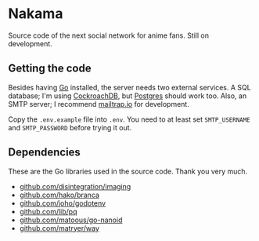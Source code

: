 # Nakama

Source code of the next social network for anime fans. Still on development.

## Getting the code

Besides having [Go](https://golang.org/) installed, the server needs two external services. A SQL database; I'm using [CockroachDB](https://www.cockroachlabs.com/), but [Postgres](https://www.postgresql.org/) should work too. Also, an SMTP server; I recommend [mailtrap.io](https://mailtrap.io/) for development.

Copy the `.env.example` file into `.env`. You need to at least set `SMTP_USERNAME` and `SMTP_PASSWORD` before trying it out.

## Dependencies

These are the Go libraries used in the source code. Thank you very much.
 - [github.com/disintegration/imaging](https://github.com/disintegration/imaging)
 - [github.com/hako/branca](https://github.com/hako/branca)
 - [github.com/joho/godotenv](https://github.com/joho/godotenv)
 - [github.com/lib/pq](https://github.com/lib/pq)
 - [github.com/matoous/go-nanoid](https://github.com/matoous/go-nanoid)
 - [github.com/matryer/way](https://github.com/matryer/way)
